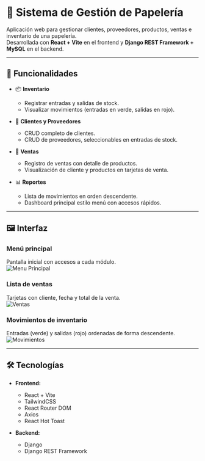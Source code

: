 # 📝 Sistema de Gestión de Papelería

Aplicación web para gestionar clientes, proveedores, productos, ventas e inventario de una papelería.  
Desarrollada con **React + Vite** en el frontend y **Django REST Framework + MySQL** en el backend.

---

## 🚀 Funcionalidades

- 📦 **Inventario**  
  - Registrar entradas y salidas de stock.  
  - Visualizar movimientos (entradas en verde, salidas en rojo).  

- 👥 **Clientes y Proveedores**  
  - CRUD completo de clientes.  
  - CRUD de proveedores, seleccionables en entradas de stock.  

- 🛒 **Ventas**  
  - Registro de ventas con detalle de productos.  
  - Visualización de cliente y productos en tarjetas de venta.  

- 📊 **Reportes**  
  - Lista de movimientos en orden descendente.  
  - Dashboard principal estilo menú con accesos rápidos.  

---

## 🖼️ Interfaz

### Menú principal
Pantalla inicial con accesos a cada módulo.  
![Menu Principal](docs/images/menu_principal.png)

### Lista de ventas
Tarjetas con cliente, fecha y total de la venta.  
![Ventas](docs/images/ventas.png)

### Movimientos de inventario
Entradas (verde) y salidas (rojo) ordenadas de forma descendente.  
![Movimientos](docs/images/movimientos.png)

---

## 🛠️ Tecnologías

- **Frontend:**  
  - React + Vite  
  - TailwindCSS  
  - React Router DOM  
  - Axios  
  - React Hot Toast  

- **Backend:**  
  - Django  
  - Django REST Framework
